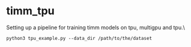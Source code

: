 # timm_tpu
Setting up a pipeline for training timm models on tpu, multigpu and tpu.\

`python3 tpu_example.py --data_dir /path/to/the/dataset`
